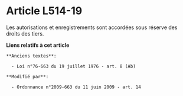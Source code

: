 # Article L514-19

Les autorisations et enregistrements sont accordées sous réserve des droits des tiers.

**Liens relatifs à cet article**

	**Anciens textes**:

	  - Loi n°76-663 du 19 juillet 1976 - art. 8 (Ab)

	**Modifié par**:

	  - Ordonnance n°2009-663 du 11 juin 2009 - art. 14
